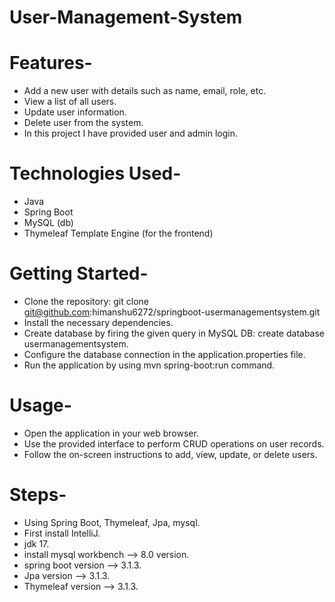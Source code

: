 # User-Management-System

# Features-
* Add a new user with details such as name, email, role, etc.
* View a list of all users.
* Update user information.
* Delete user from the system.
* In this project I have provided user and admin login.

# Technologies Used-

* Java
* Spring Boot
* MySQL (db)
* Thymeleaf Template Engine (for the frontend)

# Getting Started-

* Clone the repository: git clone git@github.com:himanshu6272/springboot-usermanagementsystem.git
* Install the necessary dependencies.
* Create database by firing the given query in MySQL DB: create database usermanagementsystem.
* Configure the database connection in the application.properties file.
* Run the application by using mvn spring-boot:run command.

# Usage-

* Open the application in your web browser.
* Use the provided interface to perform CRUD operations on user records.
* Follow the on-screen instructions to add, view, update, or delete users.

# Steps-

* Using Spring Boot, Thymeleaf, Jpa, mysql.
* First install IntelliJ.
* jdk 17.
* install mysql workbench --> 8.0 version.
* spring boot version --> 3.1.3.
* Jpa version --> 3.1.3.
* Thymeleaf version --> 3.1.3.
